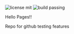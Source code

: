 
![license mit](https://img.shields.io/badge/LICENSE-MIT-brightgreen.svg) 
![build passing](https://travis-ci.com/repotests/githubpages-tutorial.png?branch=master)


Hello Pages!!

Repo for github testing features